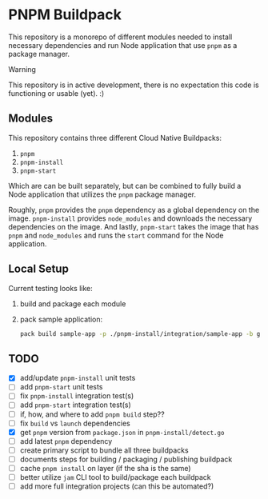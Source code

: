 # PNPM Buildpack

This repository is a monorepo of different modules needed to install necessary dependencies and run Node application
that use `pnpm` as a package manager.

> [!WARNING]  
> This repository is in active development, there is no expectation this code is functioning or usable (yet). :)

## Modules

This repository contains three different Cloud Native Buildpacks:

1. `pnpm`
2. `pnpm-install`
3. `pnpm-start`

Which are can be built separately, but can be combined to fully build a Node application that utilizes the `pnpm`
package manager.

Roughly, `pnpm` provides the `pnpm` dependency as a global dependency on the image.  `pnpm-install` provides
`node_modules` and downloads the necessary dependencies on the image. And lastly, `pnpm-start` takes the image that has
`pnpm` and `node_modules` and runs the `start` command for the Node application. 

## Local Setup

Current testing looks like:

1. build and package each module

2. pack sample application:
    ```bash
    pack build sample-app -p ./pnpm-install/integration/sample-app -b gcr.io/paketo-buildpacks/node-engine -b ./pnpm/build/pnpm-buildpack.cnb -b ./pnpm-install/build/pnpm-install-buildpack.cnb -b ./pnpm-start/build/pnpm-start-buildpack.cnb
    ```


## TODO
- [x] add/update `pnpm-install` unit tests
- [ ] add `pnpm-start` unit tests
- [ ] fix `pnpm-install` integration test(s)
- [ ] add `pnpm-start` integration test(s)
- [ ] if, how, and where to add `pnpm build` step??
- [ ] fix `build` vs `launch` dependencies
- [x] get `pnpm` version from `package.json` in `pnpm-install/detect.go`
- [ ] add latest `pnpm` dependency
- [ ] create primary script to bundle all three buildpacks
- [ ] documents steps for building / packaging / publishing buildpack
- [ ] cache `pnpm install` on layer (if the sha is the same)
- [ ] better utilize `jam` CLI tool to build/package each buildpack
- [ ] add more full integration projects (can this be automated?)

